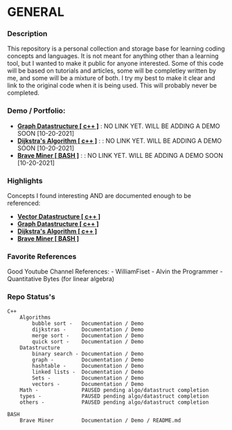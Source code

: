 
GENERAL 
=======

### Description
This repository is a personal collection and storage base for learning coding concepts and languages. It is not meant for anything
other than a learning tool, but I wanted to make it public for anyone interested. Some of this code will be based on tutorials 
and articles, some will be completley written by me, and some will be a mixture of both. I try my best to make it clear 
and link to the original code when it is being used. This will probably never be completed. 

### Demo / Portfolio:
* [**Graph Datastructure [ c++ ]**]() : NO LINK YET. WILL BE ADDING A DEMO SOON [10-20-2021]
* [**Dijkstra's Algorithm [ c++ ]**]() : : NO LINK YET. WILL BE ADDING A DEMO SOON [10-20-2021]
* [**Brave Miner [ BASH ]**]() : : NO LINK YET. WILL BE ADDING A DEMO SOON [10-20-2021]


### Highlights
Concepts I found interesting AND are documented enough to be referenced: 

* [**Vector Datastructure [ c++ ]**](C++/knowledgeLibrary/datastructures/graph/)
* [**Graph Datastructure [ c++ ]**](C++/knowledgeLibrary/datastructures/graph/)
* [**Dijkstra's Algorithm [ c++ ]**](C++/knowledgeLibrary/algorithms/dijkstra/)
* [**Brave Miner [ BASH ]**](BASH_SCRIPTS/braveMiner/)


### Favorite References
Good Youtube Channel References:
    -   WilliamFiset
    -   Alvin the Programmer
    -   Quantitative Bytes (for linear algebra)


### Repo Status's
    C++
        Algorithms
            bubble sort -   Documentation / Demo
            dijkstras -     Documentation / Demo
            merge sort -    Documentation / Demo
            quick sort -    Documentation / Demo
        Datastructure
            binary search - Documentation / Demo
            graph -         Documentation / Demo
            hashtable -     Documentation / Demo
            linked lists -  Documentation / Demo
            Sets -          Documentation / Demo
            vectors -       Documentation / Demo
        Math -              PAUSED pending algo/datastruct completion
        types -             PAUSED pending algo/datastruct completion
        others -            PAUSED pending algo/datastruct completion

    BASH
        Brave Miner         Documentation / Demo / README.md

